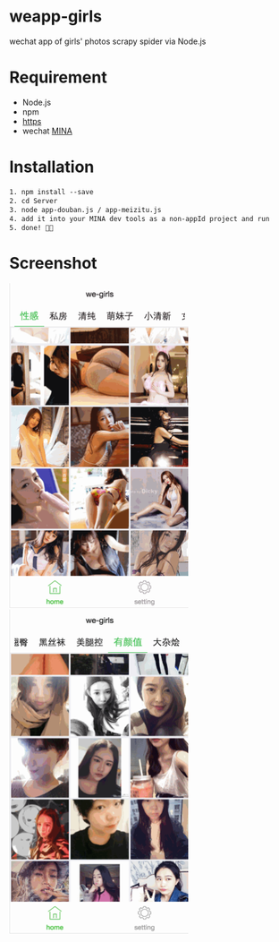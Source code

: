 # weapp-girls

wechat app of girls' photos scrapy spider via Node.js

# Requirement

- Node.js
- npm
- [https](http://litt1e-p.github.io/2016/10/20/build-a-https-server-for-localhost/)
- wechat [MINA](https://mp.weixin.qq.com/debug/wxadoc/dev/devtools/download.html?t=1476197490095)

# Installation

```
1. npm install --save
2. cd Server
3. node app-douban.js / app-meizitu.js
4. add it into your MINA dev tools as a non-appId project and run
5. done! 🎉🎉
```

# Screenshot

<img src="screenshot02.gif" width="320">

<img src="screenshot.gif" width="320">

